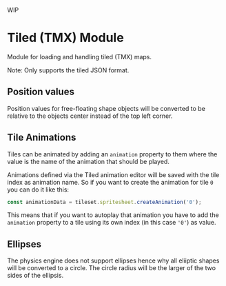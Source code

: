 WIP

# Tiled (TMX) Module

Module for loading and handling tiled (TMX) maps. 

Note: Only supports the tiled JSON format.

## Position values

Position values for free-floating shape objects will be converted to be 
relative to the objects center instead of the top left corner.

## Tile Animations

Tiles can be animated by adding an `animation` property to them where the 
value is the name of the animation that should be played.

Animations defined via the Tiled animation editor will be saved with the 
tile index as animation name. So if you want to create the animation for 
tile `0` you can do it like this:

```ts
const animationData = tileset.spritesheet.createAnimation('0');
```

This means that if you want to autoplay that animation you have to add 
the `animation` property to a tile using its own index (in this case 
`'0'`) as value.

## Ellipses

The physics engine does not support ellipses hence why all eliiptic shapes
will be converted to a circle. The circle radius will be the larger of the
two sides of the ellipsis.




